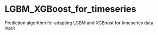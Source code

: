 # LGBM_XGBoost_for_timeseries
Prediction algorithm for adapting LGBM and XGBoost for timeseries data input
